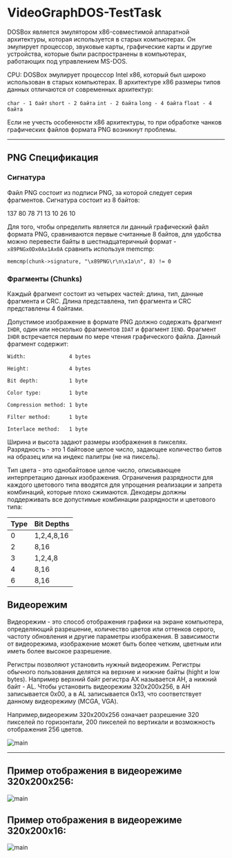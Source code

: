# VideoGraphDOS-TestTask

DOSBox является эмулятором x86-совместимой аппаратной архитектуры, которая используется в старых компьютерах. Он эмулирует процессор, звуковые карты, графические карты и другие устройства, которые были распространены в компьютерах, работающих под управлением MS-DOS.

CPU: DOSBox эмулирует процессор Intel x86, который был широко использован в старых компьютерах. В архитектуре x86 размеры типов данных отличаются от современных архитектур:

  `char - 1 байт`
  `short - 2 байта`
  `int - 2 байта`
  `long - 4 байта`
  `float - 4 байта`

Если не учесть особенности x86 архитектуры, то при обработке чанков графических файлов формата PNG возникнут проблемы.
____
## PNG Спецификация
### Сигнатура

Файл PNG состоит из подписи PNG, за которой следует серия фрагментов. Сигнатура состоит из 8 байтов:

137 80 78 71 13 10 26 10

Для того, чтобы определить является ли данный графический файл формата PNG, сравниваются первые считанные 8 байтов, для удобства
можно перевести байты в шестнадцатеричный формат - `x89PNGx0Dx0Ax1Ax0A` сравнить используя memcmp: 

`memcmp(chunk->signature, "\x89PNG\r\n\x1a\n", 8) != 0`

### Фрагменты (Chunks)
Каждый фрагмент состоит из четырех частей: длина, тип, данные фрагмента и CRC.
Длина представлена, тип фрагмента и CRC представлены 4 байтами.

Допустимое изображение в формате PNG должно содержать фрагмент `IHDR`, один или несколько фрагментов `IDAT` и фрагмент `IEND`.
Фрагмент `IHDR` встречается первым по мере чтения графического файла. Данный фрагмент содержит:

   `Width:              4 bytes`
   
   `Height:             4 bytes`
   
   `Bit depth:          1 byte`
   
   `Color type:         1 byte`
   
   `Compression method: 1 byte`
   
   `Filter method:      1 byte`
   
   `Interlace method:   1 byte`

Ширина и высота задают размеры изображения в пикселях. Разрядность - это 1 байтовое целое число, задающее количество битов на образец или на индекс палитры (не на пиксель). 

Тип цвета - это однобайтовое целое число, описывающее интерпретацию данных изображения. Ограничения разрядности для каждого цветового типа вводятся для упрощения реализации и запрета комбинаций, которые плохо сжимаются. Декодеры должны поддерживать все допустимые комбинации разрядности и цветового типа:

| Type | Bit Depths | 
| ----------- | ----------- |
| 0   | 1,2,4,8,16   |
| 2   | 8,16   |
| 3   | 1,2,4,8   |
| 4   | 8,16   |
| 6   | 8,16   |

## Видеорежим


Видеорежим - это способ отображения графики на экране компьютера, определяющий разрешение, количество цветов или оттенков серого, частоту обновления и другие параметры изображения. В зависимости от видеорежима, изображение может быть более четким, цветным или иметь более высокое разрешение.

Регистры позволяют установить нужный видеорежим. Регистры обычного пользования делятся на верхние и нижние байты (hight и low bytes). Например верхний байт регистра AX называется
AH, а нижний байт - AL. Чтобы установить видеорежим 320x200x256, в AH записывается 0x00, а в AL записывается 0x13, что соответствует данному видеорежиму (MCGA, VGA). 

Например,видеорежим 320x200x256 означает разрешение 320 пикселей по горизонтали, 200 пикселей по вертикали и возможность отображения 256 цветов. 

![main](https://i.imgur.com/TRZiJF2.png)

___
## Пример отображения в видеорежиме 320x200x256:

![main](https://i.imgur.com/Y8CHDSB.png)


## Пример отображения в видеорежиме 320x200x16:

![main](https://i.imgur.com/M1MlG2v.png)
